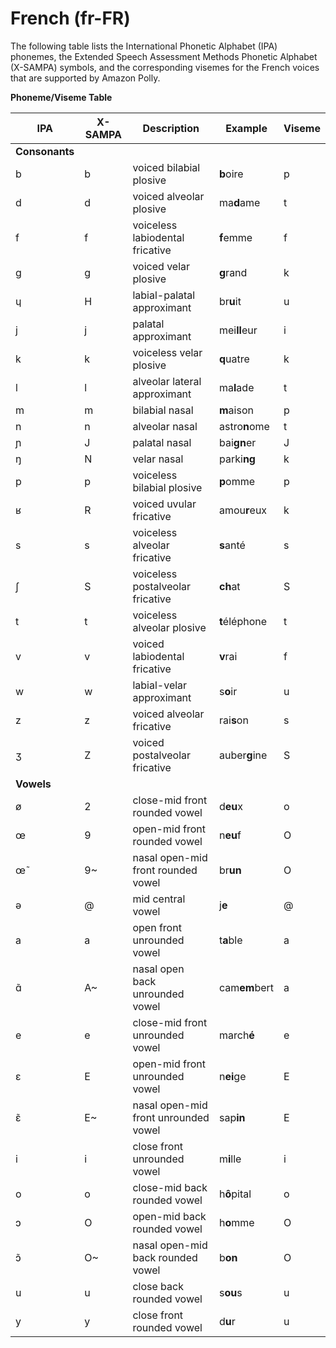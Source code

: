 # French \(fr\-FR\)<a name="ph-table-french"></a>

The following table lists the International Phonetic Alphabet \(IPA\) phonemes, the Extended Speech Assessment Methods Phonetic Alphabet \(X\-SAMPA\) symbols, and the corresponding visemes for the French voices that are supported by Amazon Polly\.


**Phoneme/Viseme Table**  

| IPA | X\-SAMPA | Description | Example | Viseme | 
| --- | --- | --- | --- | --- | 
|  **Consonants**  | 
| b | b | voiced bilabial plosive | **b**oire | p | 
| d | d | voiced alveolar plosive | ma**d**ame | t | 
| f | f | voiceless labiodental fricative | **f**emme | f | 
| g | g | voiced velar plosive | **g**rand | k | 
| ɥ | H | labial\-palatal approximant | br**u**it | u | 
| j | j | palatal approximant | mei**ll**eur | i | 
| k | k | voiceless velar plosive | **q**uatre | k | 
| l | l | alveolar lateral approximant | ma**l**ade | t | 
| m | m | bilabial nasal | **m**aison | p | 
| n | n | alveolar nasal | astro**n**ome | t | 
| ɲ | J | palatal nasal | bai**gn**er | J | 
| ŋ | N | velar nasal | parki**ng** | k | 
| p | p | voiceless bilabial plosive | **p**omme | p | 
| ʁ | R | voiced uvular fricative | amou**r**eux | k | 
| s | s | voiceless alveolar fricative | **s**anté | s | 
| ʃ | S | voiceless postalveolar fricative | **ch**at | S | 
| t | t | voiceless alveolar plosive | **t**éléphone | t | 
| v | v | voiced labiodental fricative | **v**rai | f | 
| w | w | labial\-velar approximant | s**o**ir | u | 
| z | z | voiced alveolar fricative | rai**s**on | s | 
| ʒ | Z | voiced postalveolar fricative | auber**g**ine | S | 
|  **Vowels**  | 
| ø | 2 | close\-mid front rounded vowel | d**eu**x | o | 
| œ | 9 | open\-mid front rounded vowel | n**eu**f | O | 
| œ̃ | 9\~ | nasal open\-mid front rounded vowel | br**un** | O | 
| ə | @ | mid central vowel | j**e** | @ | 
| a | a | open front unrounded vowel | t**a**ble | a | 
| ɑ̃ | A\~ | nasal open back unrounded vowel | cam**em**bert | a | 
| e | e | close\-mid front unrounded vowel | march**é** | e | 
| ɛ | E | open\-mid front unrounded vowel | n**ei**ge | E | 
| ɛ̃ | E\~ | nasal open\-mid front unrounded vowel | sap**in** | E | 
| i | i | close front unrounded vowel | m**i**lle | i | 
| o | o | close\-mid back rounded vowel | h**ô**pital | o | 
| ɔ | O | open\-mid back rounded vowel | h**o**mme | O | 
| ɔ̃ | O\~ | nasal open\-mid back rounded vowel | b**on** | O | 
| u | u | close back rounded vowel | s**ou**s | u | 
| y | y | close front rounded vowel | d**u**r | u | 